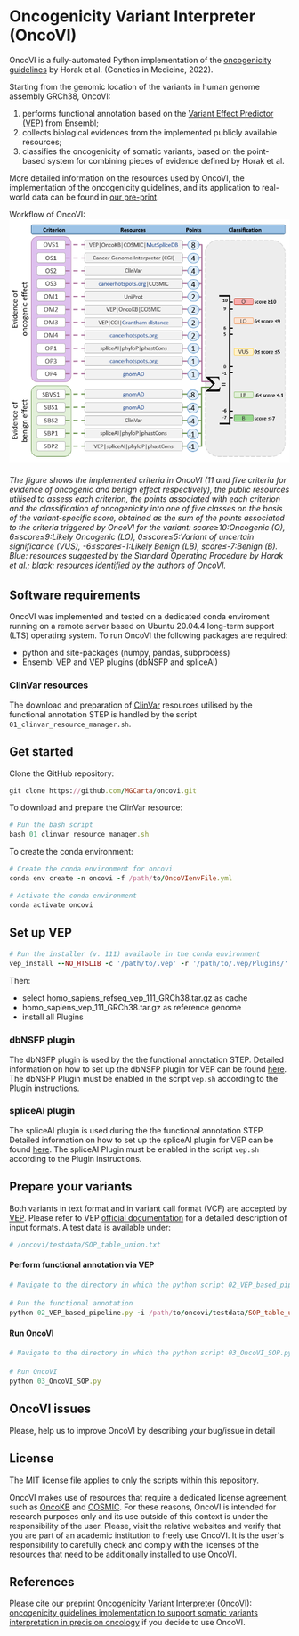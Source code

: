 # Oncogenicity Variant Interpreter (OncoVI)
OncoVI is a fully-automated Python implementation of the [oncogenicity guidelines](https://pubmed.ncbi.nlm.nih.gov/35101336/) by Horak et al. (Genetics in Medicine, 2022). 

Starting from the genomic location of the variants in human genome assembly GRCh38, OncoVI:
1. performs functional annotation based on the [Variant Effect Predictor (VEP)](https://www.ensembl.org/info/docs/tools/vep/index.html) from Ensembl;
2. collects biological evidences from the implemented publicly available resources;
3. classifies the oncogenicity of somatic variants, based on the point-based system for combining pieces of evidence defined by Horak et al.

More detailed information on the resources used by OncoVI, the implementation of the oncogenicity guidelines, and its application to real-world data can be found in [our pre-print](https://www.medrxiv.org/content/10.1101/2024.10.10.24315072v1).

Workflow of OncoVI: 
![alt text][logo]

[logo]: https://github.com/MGCarta/oncovi/blob/main/figures/Figure1_oncovi.PNG "Logo Title Text 2"

###### The figure shows the implemented criteria in OncoVI (11 and five criteria for evidence of oncogenic and benign effect respectively), the public resources utilised to assess each criterion, the points associated with each criterion and the classification of oncogenicity into one of five classes on the basis of the variant-specific score, obtained as the sum of the points associated to the criteria triggered by OncoVI for the variant: score≥10:Oncogenic (O), 6≤score≤9:Likely Oncogenic (LO), 0≤score≤5:Variant of uncertain significance (VUS), -6≤score≤-1:Likely Benign (LB), score≤-7:Benign (B). Blue: resources suggested by the Standard Operating Procedure by Horak et al.; black: resources identified by the authors of OncoVI.

## Software requirements
OncoVI was implemented and tested on a dedicated conda enviroment running on a remote server based on Ubuntu 20.04.4 long-term support (LTS) operating system. To run OncoVI the following packages are required:

* python and site-packages (numpy, pandas, subprocess)
* Ensembl VEP and VEP plugins (dbNSFP and spliceAI)

### ClinVar resources
The download and preparation of [ClinVar](https://www.ncbi.nlm.nih.gov/clinvar/) resources utilised by the functional annotation STEP is handled by the script ```01_clinvar_resource_manager.sh```.

## Get started
Clone the GitHub repository:
```rb
git clone https://github.com/MGCarta/oncovi.git
```
To download and prepare the ClinVar resource:
```rb
# Run the bash script
bash 01_clinvar_resource_manager.sh
```
To create the conda environment:
```rb
# Create the conda environment for oncovi
conda env create -n oncovi -f /path/to/OncoVIenvFile.yml
```
```rb
# Activate the conda environment
conda activate oncovi
```
## Set up VEP
```rb
# Run the installer (v. 111) available in the conda environment
vep_install --NO_HTSLIB -c '/path/to/.vep' -r '/path/to/.vep/Plugins/'
```
Then:
  * select homo_sapiens_refseq_vep_111_GRCh38.tar.gz as cache
  * homo_sapiens_vep_111_GRCh38.tar.gz as reference genome
  * install all Plugins

### dbNSFP plugin
The dbNSFP plugin is used by the the functional annotation STEP. Detailed information on how to set up the dbNSFP plugin for VEP can be found [here](https://www.ensembl.org/info/docs/tools/vep/script/vep_plugins.html#dbnsfp). The dbNSFP Plugin must be enabled in the script ```vep.sh``` according to the Plugin instructions.

### spliceAI plugin
The spliceAI plugin is used during the the functional annotation STEP. Detailed information on how to set up the spliceAI plugin for VEP can be found [here](https://www.ensembl.org/info/docs/tools/vep/script/vep_plugins.html#spliceAI). The spliceAI Plugin must be enabled in the script ```vep.sh``` according to the Plugin instructions.  

## Prepare your variants
Both variants in text format and in variant call format (VCF) are accepted by [VEP](https://www.ensembl.org/info/docs/tools/vep/index.html). Please refer to VEP [official documentation](https://www.ensembl.org/info/docs/tools/vep/vep_formats.html#input) for a detailed description of input formats.
A test data is available under:

```rb
# /oncovi/testdata/SOP_table_union.txt
```

#### Perform functional annotation via VEP

```rb
# Navigate to the directory in which the python script 02_VEP_based_pipeline.py is located

# Run the functional annotation
python 02_VEP_based_pipeline.py -i /path/to/oncovi/testdata/SOP_table_union.txt
```

#### Run OncoVI

```rb
# Navigate to the directory in which the python script 03_OncoVI_SOP.py is located

# Run OncoVI
python 03_OncoVI_SOP.py
```

## OncoVI issues
Please, help us to improve OncoVI by describing your bug/issue in detail


## License
The MIT license file applies to only the scripts within this repository.

OncoVI makes use of resources that require a dedicated license agreement, such as [OncoKB](https://www.oncokb.org/terms) and [COSMIC](https://www.cosmickb.org/licensing/). 
For these reasons, OncoVI is intended for research purposes only and its use outside of this context is under the responsibility of the user. 
Please, visit the relative websites and verify that you are part of an academic institution to freely use OncoVI. 
It is the user´s responsibility to carefully check and comply with the licenses of the resources that need to be additionally installed to use OncoVI.

## References
Please cite our preprint [Oncogenicity Variant Interpreter (OncoVI): oncogenicity guidelines implementation to support somatic variants interpretation in precision oncology](https://www.medrxiv.org/content/10.1101/2024.10.10.24315072v1) if you decide to use OncoVI.
